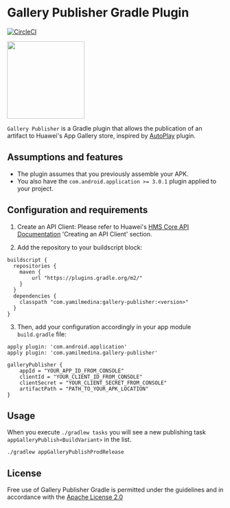 # Gallery Publisher Gradle Plugin
[![CircleCI](https://circleci.com/gh/yamilmedina/appgallery-publisher.svg?style=shield&circle-token=4fac8f5649a93768e700226e7943e9eaa9995ff2)](https://circleci.com/gh/yamilmedina/appgallery-publisher)

<img src="https://lh6.googleusercontent.com/e838hmrsQQbQq0xDc-2_ZwDdjq22SJP0fptg-5612QZxIhDKMW_cKFnbmzEUXh6g6PiPba-JtSWOF1V945r3=w3360-h1862" width=180 />

`Gallery Publisher` is a Gradle plugin that allows the publication of an artifact to Huawei's App Gallery store, inspired by [AutoPlay][3] plugin.

## Assumptions and features

* The plugin assumes that you previously assemble your APK.
* You also have the `com.android.application >= 3.0.1` plugin applied to your project.

## Configuration and requirements

1. Create an API Client: Please refer to Huawei's [HMS Core API Documentation][1] 'Creating an API Client' section.

2. Add the repository to your buildscript block:
```
buildscript {
  repositories {
    maven {
        url "https://plugins.gradle.org/m2/"
    }
  }
  dependencies {
    classpath "com.yamilmedina:gallery-publisher:<version>"
  }
}
```

3. Then, add your configuration accordingly in your app module `build.gradle` file:
```
apply plugin: 'com.android.application'
apply plugin: 'com.yamilmedina.gallery-publisher'

galleryPublisher {
    appId = "YOUR_APP_ID_FROM_CONSOLE"
    clientId = "YOUR_CLIENT_ID_FROM_CONSOLE"
    clientSecret = "YOUR_CLIENT_SECRET_FROM_CONSOLE"
    artifactPath = "PATH_TO_YOUR_APK_LOCATION"
}
```

## Usage

When you execute `./gradlew tasks` you will see a new publishing task `appGalleryPublish<BuildVariant>` in the list. 

```
./gradlew appGalleryPublishProdRelease
```

## License

Free use of Gallery Publisher Gradle is permitted under the guidelines and in accordance with the [Apache License 2.0][2] 

[1]: https://developer.huawei.com/consumer/en/service/hms/catalog/AGCConnectAPI.html?page=hmssdk_appGalleryConnect_getstarted#Creating%20an%20API%20Client
[2]: https://opensource.org/licenses/Apache-2.0
[3]: https://github.com/beworker/autoplay
